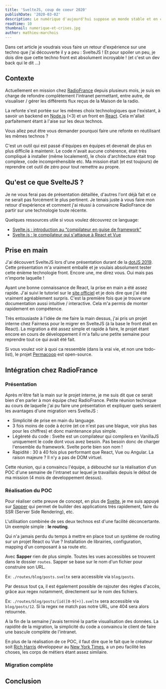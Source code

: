 ```yaml
---
title: 'SvelteJS, coup de coeur 2020'
publishDate: '2020-03-02'
description: Le numérique d'aujourd'hui suppose un monde stable et en croissance alors que le monde de demain est incertain.
readtime: 10
thumbnail: numerique-et-crises.jpg
author: mathieu-marchois
---
```


Dans cet article je voudrais vous faire un retour d'expérience sur une techno que j'ai découverte il y a peu : SvelteJS !
Et pour spoiler un peu, je dois dire que cette techno front est absolument incroyable ! (et c'est un dev back qui le dit ...)

## Contexte

Actuellement en mission chez [RadioFrance](https://www.radiofrance.fr/) depuis plusieurs mois, je suis en charge de refondre complètement l'intranet permettant, entre autre, de visualiser / gérer les différents flux reçus de la Maison de la radio.

La refonte s'est portée sur les mêmes choix technologiques que l'existant, à savoir un backend en [Node.js](https://nodejs.org) (<3) et un front en [React](https://fr.reactjs.org/). Cela m'allait parfaitement étant à l'aise sur les deux technos.

Vous allez peut être vous demander pourquoi faire une refonte en réutilisant les mêmes technos ?

C'est un outil qui est passé d'équipes en équipes et devenait de plus en plus difficile à maintenir. Le code n'avait aucune cohérence, était très compliqué à installer (même localement), le choix d'architecture était trop complexe, code incompréhensible etc.
Ma mission était (et est toujours) de reprendre cet outil de zéro pour tout remettre au propre.

## Qu'est ce que SvelteJS ?

Je ne vous ferai pas de présentation détaillée, d'autres l'ont déjà fait et ce ne serait pas forcément le plus pertinent. Je tenais juste à vous faire mon retour d'expérience et comment j'ai réussi à convaincre RadioFrance de partir sur une technologie toute récente.

Quelques ressources utile si vous voulez découvrez ce language:

-   [Svelte.js : introduction au “compilateur en guise de framework”](https://medium.com/@nilmanduil/svelte-js-le-compilateur-en-guise-de-framework-5473f1d727f8)
-   [Svelte.js : le compilateur qui s'attaque à React et Vue](http://www.meanjs.fr/svelte-la-librairie-le-compilateur-plutot-qui-sattaque-a-react-et-vue/)

## Prise en main

J'ai découvert SvelteJS lors d'une présentation durant de la [dotJS 2019](https://www.dotjs.io/schedule/dotjs-2019). Cette présentation m'a vraiment emballé et je voulais absolument tester cette énième technologie front. Encore une, me direz vous. Oui mais pas n'importe laquelle !

Ayant une bonne connaissance de React, la prise en main a été assez rapide. J'ai suivi le tutoriel sur le [site officiel](https://svelte.dev/tutorial/basics) et je dois dire que j'ai été vraiment agréablement surpris.
C'est la première fois que je trouve une documentation aussi intuitive / interactive. Cela m'a permis de monter rapidement en compétence.

Très entousiaste à l'idée de me faire la main dessus, j'ai pris un projet interne chez Fairness pour le migrer en SvelteJS (à la base le front était en React).
La migration a été assez simple et rapide à faire, le projet étant encore en cours de développement il m'a fallu une petite semaine pour reprendre tout ce qui avait été fait.

Si vous voulez voir à quoi ca ressemble (dans la vrai vie, et non une todo-list), le projet [Permacoop](https://github.com/fairness/permacoop) est open-source.

## Intégration chez RadioFrance

### Présentation

Après m'être fait la main sur le projet interne, je me suis dit que ce serait bien d'en parler à mon équipe chez RadioFrance.
Petite réunion technique au cours de laquelle j'ai pu faire une présentation et expliquer quels seraient les avantages d'une migration vers SvelteJS :

-   Simplicité de prise en main du language.
-   3 fois moins de code à écrire (et ce n'est pas une blague, voir plus bas pour les chiffres) et donc maintenance plus simple.
-   Légèreté du code : Svelte est un compilateur qui compilera en VanillaJS uniquement le code dont vous avez besoin. Pas besoin donc de charger l'ensemble du framework. Svelte porte bien son nom !
-   Rapidité : 30 à 40 fois plus performant que React, Vue ou Angular. La raison majeure ? Il n'y a pas de DOM virtuel.

Cette réunion, qui a convaincu l'équipe, a débouché sur la réalisation d'un POC d'une semaine de l'intranet sur lequel je travaillais depuis le début de ma mission (4 mois de developpement dessus).

### Réalisation du POC

Pour réaliser cette preuve de concept, en plus de [Svelte](https://svelte.dev/), je me suis appuyé sur [Sapper](https://sapper.svelte.dev/) qui permet de builder des applications très rapidement, faire du SSR (Server Side Rendering), etc.

L'utilisation combinée de ses deux technos est d'une facilité déconcertante. Un exemple simple : **le routing**.

Qui n'a jamais perdu du temps à mettre en place tout un système de routing sur un projet React ou Vue ? Installation de librairies, configuration, mapping d'un composant à sa route etc.

Avec **Sapper** rien de plus simple. Toutes les vues accessibles se trouvent dans le dossier `routes`. Sapper se base sur le nom d'un fichier pour construire son URL.

Ex: `./routes/blog/posts.svelte` sera accessible via `blog/posts`.

Par dessus tout ça, il est également possible de rajouter des règles d'accès, grâce aux regex notamment, directement sur le nom des fichiers.

Ex: `./routes/blog/posts/[id([0-9]+)].svelte` sera accessible via `blog/posts/12`. Si la regex ne match pas notre URL, une 404 sera alors retournée.

A la fin de la semaine j'avais terminé la partie visualisation des données. La rapidité de la migration, la simplicité du code a convaincu le client de faire une bascule complète de l'intranet.

En plus de la réalisation de ce POC, il faut dire que le fait que le créateur soit [Rich Harris](https://github.com/Rich-Harris) développeur au [New York Times](https://www.nytimes.com/), a un peu facilité les choses, les corps de métiers étant assez similaire.

### Migration complète

## Conclusion
